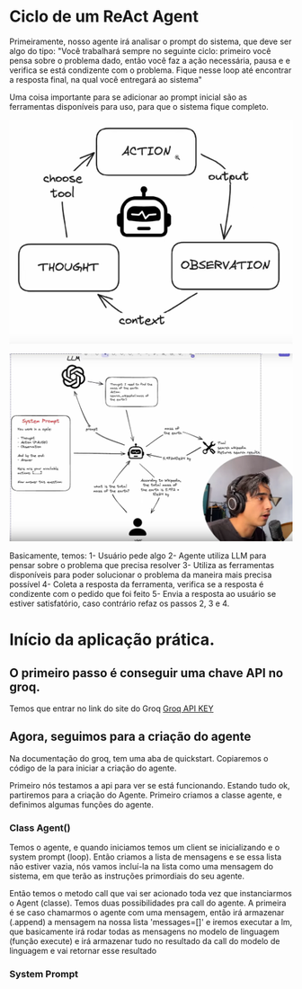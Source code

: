 # Ciclo de um ReAct Agent

Primeiramente, nosso agente irá analisar o prompt do sistema, que deve ser algo do tipo:
    "Você trabalhará sempre no seguinte ciclo: primeiro você pensa sobre o problema dado, então você faz a ação necessária, pausa e e verifica se está condizente com o problema. Fique nesse loop até encontrar a resposta final, na qual você entregará ao sistema"

Uma coisa importante para se adicionar ao prompt inicial são as ferramentas disponíveis para uso, para que o sistema fique completo.

![A imagen se trata de um print recortado do vídeo, pois o dono do mesmo não colocou o fluxo na descrição e achei muito interessante para visualização](ReACtDiagSimp.png "Diagrama simplificado")

![Aqui temos a versão detalhada desse fluxo](ReACtDiag.png "Diagrama detalhado do passo a passo com apenas uma ferramenta ligada ao agente")

Basicamente, temos:
1- Usuário pede algo
2- Agente utiliza LLM para pensar sobre o problema que precisa resolver
3- Utiliza as ferramentas disponíveis para poder solucionar o problema da maneira mais precisa possível
4- Coleta a resposta da ferramenta, verifica se a resposta é condizente com o pedido que foi feito
5- Envia a resposta ao usuário se estiver satisfatório, caso contrário refaz os passos 2, 3 e 4.

# Início da aplicação prática.

## O primeiro passo é conseguir uma chave API no groq.

Temos que entrar no link do site do Groq
[Groq API KEY](https://console.groq.com/playground)

## Agora, seguimos para a criação do agente

Na documentação do groq, tem uma aba de quickstart. Copiaremos o código de la para iniciar a criação do agente.

Primeiro nós testamos a api para ver se está funcionando. Estando tudo ok, partiremos para a criação do Agente. Primeiro criamos a classe agente, e definimos algumas funções do agente.

### Class Agent()
Temos o agente, e quando iniciamos temos um client se inicializando e o system prompt (loop). Então criamos a lista de mensagens e se essa lista não estiver vazia, nós vamos incluí-la na lista como uma mensagem do sistema, em que terão as instruções primordiais do seu agente.

Então temos o metodo call que vai ser acionado toda vez que instanciarmos o Agent (classe). Temos duas possibilidades pra call do agente. A primeira é se caso chamarmos o agente com uma mensagem, então irá armazenar (.append) a mensagem na nossa lista 'messages=[]' e iremos executar a lm, que basicamente irá rodar todas as mensagens no modelo de linguagem (função execute) e irá armazenar tudo no resultado da call do modelo de linguagem e vai retornar esse resultado

### System Prompt
